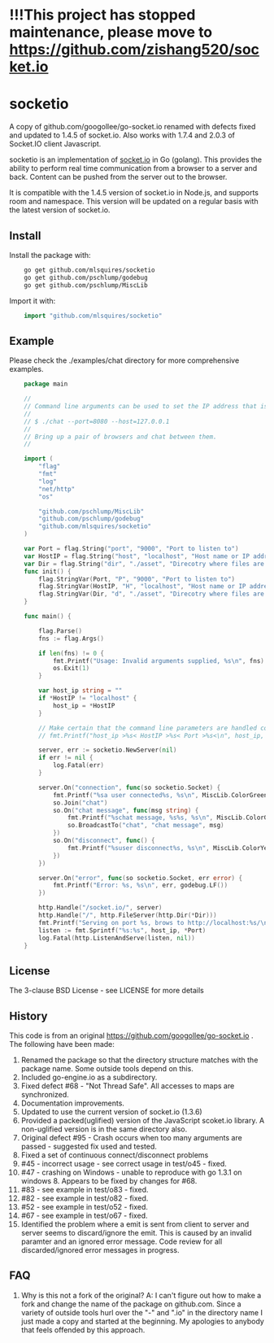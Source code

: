# !!!This project has stopped maintenance, please move to https://github.com/zishang520/socket.io

# socketio

A copy of github.com/googollee/go-socket.io renamed with defects fixed and updated to 1.4.5 of socket.io.
Also works with 1.7.4 and 2.0.3 of Socket.IO client Javascript.

socketio is an implementation of [socket.io](http://socket.io) in Go (golang).
This provides the ability to perform real time communication from a browser
to a server and back.  Content can be pushed from the server out to
the browser.

It is compatible with the 1.4.5 version of socket.io in Node.js, and supports room and namespace.
This version will be updated on a regular basis with the latest version of socket.io.

## Install

Install the package with:

```bash
	go get github.com/mlsquires/socketio
	go get github.com/pschlump/godebug
	go get github.com/pschlump/MiscLib
```

Import it with:

```go
	import "github.com/mlsquires/socketio"
```

## Example

Please check the ./examples/chat directory for more comprehensive examples.

```go
	package main

	//
	// Command line arguments can be used to set the IP address that is listened to and the port.
	//
	// $ ./chat --port=8080 --host=127.0.0.1
	//
	// Bring up a pair of browsers and chat between them.
	//

	import (
		"flag"
		"fmt"
		"log"
		"net/http"
		"os"

		"github.com/pschlump/MiscLib"
		"github.com/pschlump/godebug"
		"github.com/mlsquires/socketio"
	)

	var Port = flag.String("port", "9000", "Port to listen to")                           // 0
	var HostIP = flag.String("host", "localhost", "Host name or IP address to listen on") // 1
	var Dir = flag.String("dir", "./asset", "Direcotry where files are served from")      // 1
	func init() {
		flag.StringVar(Port, "P", "9000", "Port to listen to")                           // 0
		flag.StringVar(HostIP, "H", "localhost", "Host name or IP address to listen on") // 1
		flag.StringVar(Dir, "d", "./asset", "Direcotry where files are served from")     // 1
	}

	func main() {

		flag.Parse()
		fns := flag.Args()

		if len(fns) != 0 {
			fmt.Printf("Usage: Invalid arguments supplied, %s\n", fns)
			os.Exit(1)
		}

		var host_ip string = ""
		if *HostIP != "localhost" {
			host_ip = *HostIP
		}

		// Make certain that the command line parameters are handled correctly
		// fmt.Printf("host_ip >%s< HostIP >%s< Port >%s<\n", host_ip, *HostIP, *Port)

		server, err := socketio.NewServer(nil)
		if err != nil {
			log.Fatal(err)
		}

		server.On("connection", func(so socketio.Socket) {
			fmt.Printf("%sa user connected%s, %s\n", MiscLib.ColorGreen, MiscLib.ColorReset, godebug.LF())
			so.Join("chat")
			so.On("chat message", func(msg string) {
				fmt.Printf("%schat message, %s%s, %s\n", MiscLib.ColorGreen, msg, MiscLib.ColorReset, godebug.LF())
				so.BroadcastTo("chat", "chat message", msg)
			})
			so.On("disconnect", func() {
				fmt.Printf("%suser disconnect%s, %s\n", MiscLib.ColorYellow, MiscLib.ColorReset, godebug.LF())
			})
		})

		server.On("error", func(so socketio.Socket, err error) {
			fmt.Printf("Error: %s, %s\n", err, godebug.LF())
		})

		http.Handle("/socket.io/", server)
		http.Handle("/", http.FileServer(http.Dir(*Dir)))
		fmt.Printf("Serving on port %s, brows to http://localhost:%s/\n", *Port, *Port)
		listen := fmt.Sprintf("%s:%s", host_ip, *Port)
		log.Fatal(http.ListenAndServe(listen, nil))
	}
```

## License

The 3-clause BSD License  - see LICENSE for more details

## History

This code is from an original https://github.com/googollee/go-socket.io .  The following 
have been made:

1. Renamed the package so that the directory structure matches with the package name.
Some outside tools depend on this.
1. Included go-engine.io as a subdirectory.
1. Fixed defect #68 - "Not Thread Safe".  All accesses to maps are synchronized.
1. Documentation improvements.
1. Updated to use the current version of socket.io (1.3.6)
1. Provided a packed(uglified) version of the JavaScript scoket.io library. A non-uglified version is in the 
same directory also.
1. Original defect #95 - Crash occurs when too many arguments are passed - suggested fix used and tested.
1. Fixed a set of continuous connect/disconnect problems
1. #45 - incorrect usage - see correct usage in test/o45 - fixed.
1. #47 - crashing on Windows - unable to reproduce with go 1.3.1 on windows 8.  Appears to be fixed by changes for #68.
1. #83 - see example in test/o83 - fixed.
1. #82 - see example in test/o82 - fixed.
1. #52 - see example in test/o52 - fixed.
1. #67 - see example in test/o67 - fixed.
1. Identified the problem where a emit is sent from client to server and server seems to discard/ignore the emit.  This is caused by an invalid paramter and an ignored error message.  Code review for all discarded/ignored error messages in progress.

## FAQ

1. Why is this not a fork of the original?  A: I can't figure out how to make a fork and change the
name of the package on github.com.   Since a variety of outside tools hurl over the "-" and ".io" in
the directory name I just made a copy and started at the beginning.   My apologies to anybody
that feels offended by this approach.  


